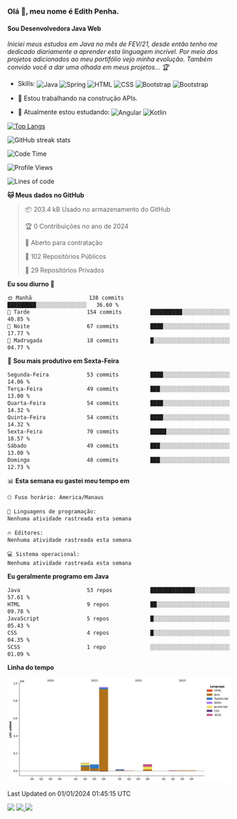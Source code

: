 ### Olá 👋, meu nome é Edith Penha.
#### Sou Desenvolvedora Java Web

*Iniciei meus estudos em Java no mês de FEV/21, desde então tenho me dedicado diariamente a aprender esta linguagem incrível. Por meio dos projetos adicionados ao meu portifólio vejo minha evolução.
Também convido você a dar uma olhada em meus projetos... :trophy:*

- Skills:
  <img align="center" alt="Java" height="40" width="40" src="https://cdn.jsdelivr.net/gh/devicons/devicon/icons/java/java-original.svg">
  <img align="center" alt="Spring" height="40" width="40" src="https://cdn.jsdelivr.net/gh/devicons/devicon/icons/spring/spring-original-wordmark.svg">
  <img align="center" alt="HTML" height="40" width="40" src="https://cdn.jsdelivr.net/gh/devicons/devicon/icons/html5/html5-original.svg">
  <img align="center" alt="CSS" height="40" width="40" src="https://cdn.jsdelivr.net/gh/devicons/devicon/icons/css3/css3-original.svg">
  <img align="center" alt="Bootstrap" height="40" width="40" src="https://cdn.jsdelivr.net/gh/devicons/devicon/icons/bootstrap/bootstrap-plain.svg">
  <img align="center" alt="Bootstrap" height="40" width="40" src="https://cdn.jsdelivr.net/gh/devicons/devicon/icons/figma/figma-original.svg">


- 🔭 Estou trabalhando na construção APIs. 
- 🌱 Atualmente estou estudando:
  <img align="center" alt="Angular" height="40" width="40" src="https://cdn.jsdelivr.net/gh/devicons/devicon/icons/angularjs/angularjs-original.svg">
  <img align="center" alt="Kotlin" height="80" width="80" src="https://cdn.jsdelivr.net/gh/devicons/devicon/icons/kotlin/kotlin-original-wordmark.svg">


[![Top Langs](https://github-readme-stats.vercel.app/api/top-langs/?username=edithpenha20&layout=compact&langs_count=7&theme=dracula)](https://github.com/anuraghazra/github-readme-stats)


![GitHub streak stats](https://github-readme-streak-stats.herokuapp.com/?user=edithpenha20&layout=compact&langs_count=7&theme=dracula)

<!--START_SECTION:waka-->
![Code Time](http://img.shields.io/badge/Code%20Time-268%20hrs%2012%20mins-blue)

![Profile Views](http://img.shields.io/badge/Visualizac%C3%B5es%20do%20perfil-0-blue)

![Lines of code](https://img.shields.io/badge/Desde%20o%20Hello%20World%20eu%20escrevi-1.2%20million%20linhas%20de%20c%C3%B3digo-blue)

**🐱 Meus dados no GitHub** 

> 📦 203.4 kB Usado no armazenamento do GitHub 
 > 
> 🏆 0 Contribuições no ano de 2024
 > 
> 💼 Aberto para contratação
 > 
> 📜 102 Repositórios Públicos 
 > 
> 🔑 29 Repositórios Privados 
 > 
**Eu sou diurno 🐤** 

```text
🌞 Manhã                  138 commits         █████████░░░░░░░░░░░░░░░░   36.60 % 
🌆 Tarde                  154 commits         ██████████░░░░░░░░░░░░░░░   40.85 % 
🌃 Noite                  67 commits          ████░░░░░░░░░░░░░░░░░░░░░   17.77 % 
🌙 Madrugada              18 commits          █░░░░░░░░░░░░░░░░░░░░░░░░   04.77 % 
```
📅 **Sou mais produtivo em Sexta-Feira** 

```text
Segunda-Feira            53 commits          ████░░░░░░░░░░░░░░░░░░░░░   14.06 % 
Terça-Feira              49 commits          ███░░░░░░░░░░░░░░░░░░░░░░   13.00 % 
Quarta-Feira             54 commits          ████░░░░░░░░░░░░░░░░░░░░░   14.32 % 
Quinta-Feira             54 commits          ████░░░░░░░░░░░░░░░░░░░░░   14.32 % 
Sexta-Feira              70 commits          █████░░░░░░░░░░░░░░░░░░░░   18.57 % 
Sábado                   49 commits          ███░░░░░░░░░░░░░░░░░░░░░░   13.00 % 
Domingo                  48 commits          ███░░░░░░░░░░░░░░░░░░░░░░   12.73 % 
```


📊 **Esta semana eu gastei meu tempo em** 

```text
🕑︎ Fuso horário: America/Manaus

💬 Linguagens de programação: 
Nenhuma atividade rastreada esta semana

🔥 Editores: 
Nenhuma atividade rastreada esta semana

💻 Sistema operacional: 
Nenhuma atividade rastreada esta semana
```

**Eu geralmente programo em Java** 

```text
Java                     53 repos            ██████████████░░░░░░░░░░░   57.61 % 
HTML                     9 repos             ██░░░░░░░░░░░░░░░░░░░░░░░   09.78 % 
JavaScript               5 repos             █░░░░░░░░░░░░░░░░░░░░░░░░   05.43 % 
CSS                      4 repos             █░░░░░░░░░░░░░░░░░░░░░░░░   04.35 % 
SCSS                     1 repo              ░░░░░░░░░░░░░░░░░░░░░░░░░   01.09 % 
```



**Linha do tempo**

![Lines of Code chart](https://raw.githubusercontent.com/edithpenha20/edithpenha20/master/assets/bar_graph.png)


 Last Updated on 01/01/2024 01:45:15 UTC
<!--END_SECTION:waka-->

<a href="https://www.linkedin.com/in/edith-penha" target="_blank"><img src="https://img.shields.io/badge/-LinkedIn-%230077B5?style=for-the-badge&logo=linkedin&logoColor=white" target="_blank"></a>
<a href = "mailto:edithpenha@gmail.com"><img src="https://img.shields.io/badge/-Gmail-%23333?style=for-the-badge&logo=gmail&logoColor=white" target="_blank">
<a href="https://instagram.com/endy.code/" target="_blank"><img src="https://img.shields.io/badge/-Instagram-%23E4405F?style=for-the-badge&logo=instagram&logoColor=white" target="_blank"></a>

